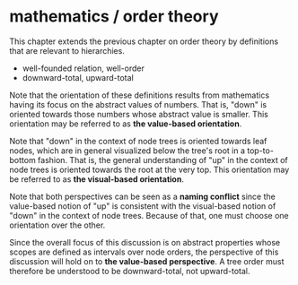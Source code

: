 
# mathematics / order theory

This chapter extends the previous chapter on order theory by definitions
that are relevant to hierarchies.

* well-founded relation, well-order
* downward-total, upward-total

Note that the orientation of these definitions results from mathematics
having its focus on the abstract values of numbers. That is, "down" is
oriented towards those numbers whose abstract value is smaller. This
orientation may be referred to as **the value-based orientation**.

Note that "down" in the context of node trees is oriented towards leaf nodes,
which are in general visualized below the tree's root in a top-to-bottom
fashion. That is, the general understanding of "up" in the context of node
trees is oriented towards the root at the very top. This orientation may be
referred to as **the visual-based orientation**.

Note that both perspectives can be seen as a **naming conflict** since the
value-based notion of "up" is consistent with the visual-based notion of
"down" in the context of node trees. Because of that, one must choose one
orientation over the other.

Since the overall focus of this discussion is on abstract properties whose
scopes are defined as intervals over node orders, the perspective of this
discussion will hold on to **the value-based perspective**. A tree order
must therefore be understood to be downward-total, not upward-total.
